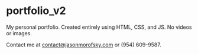 # portfolio_v2  
 
My personal portfolio. Created entirely using HTML, CSS, and JS. No videos or images.  
  
Contact me at contact@jasonmorofsky.com or (954) 609-9587.  
